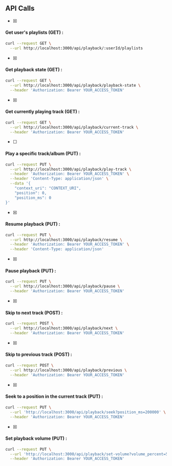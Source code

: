 
## API Calls 

- [x]
#### Get user's playlists (GET) :
```bash
curl --request GET \
  --url http://localhost:3000/api/playback/:userId/playlists
```

- [x]
#### Get playback state (GET) :
```bash 
curl --request GET \
  --url http://localhost:3000/api/playback/playback-state \
  --header 'Authorization: Bearer YOUR_ACCESS_TOKEN'
```

- [x]
#### Get currently playing track (GET) :
```bash
curl --request GET \
  --url http://localhost:3000/api/playback/current-track \
  --header 'Authorization: Bearer YOUR_ACCESS_TOKEN'
```

- [ ]
#### Play a specific track/album (PUT) :
```bash
curl --request PUT \
  --url http://localhost:3000/api/playback/play-track \
  --header 'Authorization: Bearer YOUR_ACCESS_TOKEN' \
  --header 'Content-Type: application/json' \
  --data '{
    "context_uri": "CONTEXT_URI",
    "position": 0,
    "position_ms": 0
}'
```

- [x]
#### Resume playback (PUT) :
```bash 
curl --request PUT \
  --url http://localhost:3000/api/playback/resume \
  --header 'Authorization: Bearer YOUR_ACCESS_TOKEN' \
  --header 'Content-Type: application/json'
```

- [x]
#### Pause playback (PUT) :
```bash
curl --request PUT \
  --url http://localhost:3000/api/playback/pause \
  --header 'Authorization: Bearer YOUR_ACCESS_TOKEN'
```

-[x]
#### Skip to next track (POST) :
```bash
curl --request POST \
  --url http://localhost:3000/api/playback/next \
  --header 'Authorization: Bearer YOUR_ACCESS_TOKEN'
```

- [x]
#### Skip to previous track (POST) :
```bash
curl --request POST \
  --url http://localhost:3000/api/playback/previous \
  --header 'Authorization: Bearer YOUR_ACCESS_TOKEN'
```

- [x]
#### Seek to a position in the current track (PUT) :
```bash
curl --request PUT \
  --url 'http://localhost:3000/api/playback/seek?position_ms=200000' \
  --header 'Authorization: Bearer YOUR_ACCESS_TOKEN'
```

- [x]
#### Set playback volume (PUT) :
```bash
curl --request PUT \
  --url 'http://localhost:3000/api/playback/set-volume?volume_percent=50' \
  --header 'Authorization: Bearer YOUR_ACCESS_TOKEN' 
